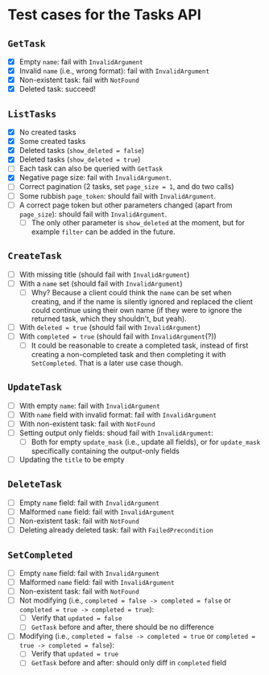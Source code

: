 # Test cases for the Tasks API

## `GetTask`

* [x] Empty `name`: fail with `InvalidArgument`
* [x] Invalid `name` (i.e., wrong format): fail with `InvalidArgument`
* [x] Non-existent task: fail with `NotFound`
* [x] Deleted task: succeed!

## `ListTasks`

* [x] No created tasks
* [x] Some created tasks
* [x] Deleted tasks (`show_deleted = false`)
* [x] Deleted tasks (`show_deleted = true`)
* [ ] Each task can also be queried with `GetTask`
* [x] Negative page size: fail with `InvalidArgument`.
* [ ] Correct pagination (2 tasks, set `page_size = 1`, and do two calls)
* [ ] Some rubbish `page_token`: should fail with `InvalidArgument`.
* [ ] A correct page token but other parameters changed (apart from `page_size`): should fail with `InvalidArgument`.
    * [ ] The only other parameter is `show_deleted` at the moment, but for example `filter` can be added in the future.

## `CreateTask`

* [ ] With missing title (should fail with `InvalidArgument`)
* [ ] With a `name` set (should fail with `InvalidArgument`)
    * [ ] Why? Because a client could think the `name` can be set when creating, and if the name is silently ignored and replaced the client could continue using their own name (if they were to ignore the returned task, which they shouldn't, but yeah).
* [ ] With `deleted = true` (should fail with `InvalidArgument`)
* [ ] With `completed = true` (should fail with `InvalidArgument`(?))
    * [ ] It could be reasonable to create a completed task, instead of first creating a non-completed task and then completing it with `SetCompleted`. That is a later use case though.

## `UpdateTask`

* [ ] With empty `name`: fail with `InvalidArgument`
* [ ] With `name` field with invalid format: fail with `InvalidArgument`
* [ ] With non-existent task: fail with `NotFound`
* [ ] Setting output only fields: shoud fail with `InvalidArgument`:
    * [ ] Both for empty `update_mask` (i.e., update all fields), or for `update_mask` specifically containing the output-only fields
* [ ] Updating the `title` to be empty

## `DeleteTask`

* [ ] Empty `name` field: fail with `InvalidArgument`
* [ ] Malformed `name` field: fail with `InvalidArgument`
* [ ] Non-existent task: fail with `NotFound`
* [ ] Deleting already deleted task: fail with `FailedPrecondition`

## `SetCompleted`

* [ ] Empty `name` field: fail with `InvalidArgument`
* [ ] Malformed `name` field: fail with `InvalidArgument`
* [ ] Non-existent task: fail with `NotFound`
* [ ] Not modifying (i.e., `completed = false -> completed = false` or `completed = true -> completed = true`):
    * [ ] Verify that `updated = false`
	* [ ] `GetTask` before and after, there should be no difference
* [ ] Modifying (i.e., `completed = false -> completed = true` or `completed = true -> completed = false`):
    * [ ] Verify that `updated = true`
	* [ ] `GetTask` before and after: should only diff in `completed` field
